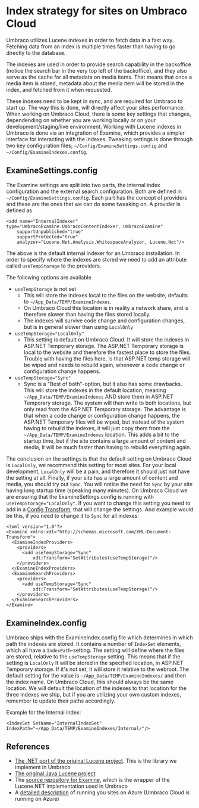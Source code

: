 # Index strategy for sites on Umbraco Cloud
Umbraco utilizes Lucene indexes in order to fetch data in a fast way. Fetching data from an index is multiple times faster than having to go directly to the database. 

The indexes are used in order to provide search capability in the backoffice (notice the search bar in the very top left of the backoffice), and they also serve as the cache for all metadata on media items.
That means that once a media item is stored, metadata about the media item will be stored in the index, and fetched from it when requested.

These indexes need to be kept in sync, and are required for Umbraco to start up. The way this is done, will directly affect your sites performance.
When working on Umbraco Cloud, there is some key settings that changes, dependending on whether  you are working locally or on your development/staging/live environment. 
Working with Lucene indexes in Umbraco is done via an integration of Examine, which provides a simpler interface for interacting with the indexes. Tweaking settings is done through two key configuration files; `~/Config/ExamineSettings.config` and `~/Config/ExamineIndexes.config`.

## ExamineSettings.config
The Examine settings are split into two parts, the internal index configuration and the external search configuration. Both are defined in `~/Config/ExamineSettings.config`. Each part has the concept of providers and these are the ones that we can do some tweaking on. 
A provider is defined as

    <add name="InternalIndexer" type="UmbracoExamine.UmbracoContentIndexer, UmbracoExamine"
        supportUnpublished="true"
        supportProtected="true"
        analyzer="Lucene.Net.Analysis.WhitespaceAnalyzer, Lucene.Net"/>

The above is the default internal indexer for an Umbraco installation. In order to specify where the indexes are stored we need to add an attribute called `useTempStorage` to the providers.

The following options are available 
* `useTempStorage` is not set
  * This will store the indexes local to the files on the website, defaults to `~/App_Data/TEMP/ExamineIndexes`.
  * On Umbraco Cloud this location is in reality a network share, and is therefore slower than having the files stored locally.
  * The indexes will survive code change and configuration changes, but is in general slower than using `LocalOnly`
* `useTempStorage="LocalOnly"`
  * This setting is default on Umbraco Cloud. It will store the indexes in ASP.NET Temporary storage. The ASP.NET Temporary storage is local to the website and therefore the fastest place to store the files.
  Trouble with having the files here, is that ASP.NET temp storage will be wiped and needs to rebuild again, whenever a code change or configuration change happens.
* `useTempStorage="Sync"`
  * Sync is a "Best of both"-option, but it also has some drawbacks. This will store the indexes in the default location, meaning `~/App_Data/TEMP/ExamineIndexes` AND store them in ASP.NET Temporary storage.
  The system will then write to both locations, but only read from the ASP.NET Temporary storage. The advantage is that when a code change or configuration change happens, the ASP.NET Temporary files
  will be wiped, but instead of the system having to rebuild the indexes, it will just copy them from the `~/App_Data/TEMP/ExamineIndexes` location. This adds a bit to the startup time, but if the site contains a large
  amount of content and media, it will be much faster than having to rebuild everything again.

The conclusion on the settings is that the default setting on Umbraco Cloud is `LocalOnly`, we recommend this setting for most sites. 
For your local development, `LocalOnly` will be a pain, and therefore it should just not have the setting at all. 
Finally, if your site has a large amount of content and media, you should try out `Sync`. You will notice the need for `Sync` by your site having long startup time (speaking many minutes).
On Umbraco Cloud we are ensuring that the ExamineSettings.config is running with `useTempStorage="LocalOnly"`. If you want to change this setting you need to add in a [Config Transform](../Config-Transforms/), that will change the settings.
And example would be this, if you need to change it to `Sync` for all indexes:

    <?xml version="1.0"?>
    <Examine xmlns:xdt="http://schemas.microsoft.com/XML-Document-Transform">
      <ExamineIndexProviders>
        <providers>
          <add useTempStorage="Sync"
              xdt:Transform="SetAttributes(useTempStorage)"/>
        </providers>
      </ExamineIndexProviders>    
      <ExamineSearchProviders>
        <providers>
          <add useTempStorage="Sync"
              xdt:Transform="SetAttributes(useTempStorage)"/>      
        </providers>
      </ExamineSearchProviders> 
    </Examine>

## ExamineIndex.config
Umbraco ships with the ExamineIndex.config file which determines in which path the indexes are stored. It contains a number of `IndexSet` elements, which all have a `IndexPath`-setting.
The setting will define where the files are stored, relative to the `useTempStorage` setting. This means that if the setting is `LocalOnly` It will be stored in the specified location, in ASP.NET Temporary storage.
If it's not set, it will store it relative to the webroot. 
The default setting for the value is `~/App_Data/TEMP/ExamineIndexes/` and then the index name. On Umbraco Cloud, this should always be the same location. We will default the location of the indexes to that location for the three indexes we ship, but if you are utilizing your own custom indexes, remember to update their paths accordingly.

Example for the Internal index:

    <IndexSet SetName="InternalIndexSet" IndexPath="~/App_Data/TEMP/ExamineIndexes/Internal/"/>

## References
* [The .NET port of the original Lucene project](https://lucenenet.apache.org/). This is the library we implement in Umbraco
* [The original Java Lucene project](https://lucene.apache.org/)
* The [source repository for Examine](https://github.com/Shazwazza/Examine), which is the wrapper of the Lucene.NET implementation used in Umbraco
* A [detailed description](https://cultiv.nl/blog/making-sure-your-umbraco-site-performs-on-azure/) of running you sites on Azure (Umbraco Cloud is running on Azure)
